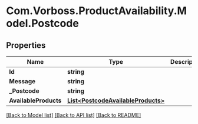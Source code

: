 # Com.Vorboss.ProductAvailability.Model.Postcode
## Properties

Name | Type | Description | Notes
------------ | ------------- | ------------- | -------------
**Id** | **string** |  | [optional] 
**Message** | **string** |  | [optional] 
**_Postcode** | **string** |  | [optional] 
**AvailableProducts** | [**List&lt;PostcodeAvailableProducts&gt;**](PostcodeAvailableProducts.md) |  | [optional] 

[[Back to Model list]](../README.md#documentation-for-models) [[Back to API list]](../README.md#documentation-for-api-endpoints) [[Back to README]](../README.md)

